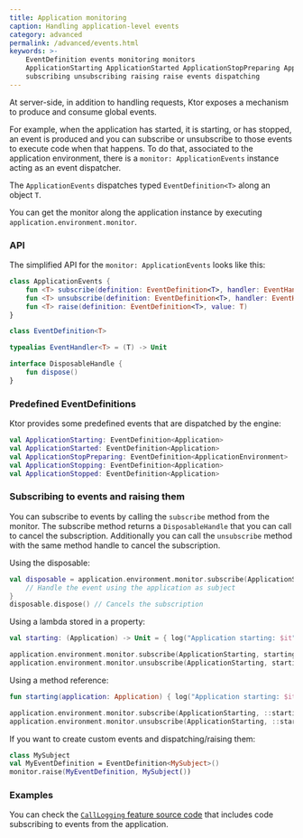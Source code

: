 ```yaml
---
title: Application monitoring
caption: Handling application-level events
category: advanced
permalink: /advanced/events.html
keywords: >-
    EventDefinition events monitoring monitors
    ApplicationStarting ApplicationStarted ApplicationStopPreparing ApplicationStopping ApplicationStopped
    subscribing unsubscribing raising raise events dispatching
---
```


At server-side, in addition to handling requests, Ktor exposes a mechanism to produce and consume
global events.

For example, when the application has started, it is starting, or has stopped, an event is produced and you can
subscribe or unsubscribe to those events to execute code when that happens.
To do that, associated to the application environment, there is a `monitor: ApplicationEvents` instance
acting as an event dispatcher.

The `ApplicationEvents` dispatches typed `EventDefinition<T>` along an object `T`.

You can get the monitor along the application instance by executing `application.environment.monitor`.

### API

The simplified API for the `monitor: ApplicationEvents` looks like this:

```kotlin
class ApplicationEvents {
    fun <T> subscribe(definition: EventDefinition<T>, handler: EventHandler<T>): DisposableHandle
    fun <T> unsubscribe(definition: EventDefinition<T>, handler: EventHandler<T>)
    fun <T> raise(definition: EventDefinition<T>, value: T)
}

class EventDefinition<T>

typealias EventHandler<T> = (T) -> Unit

interface DisposableHandle {
    fun dispose()
}
```

### Predefined EventDefinitions

Ktor provides some predefined events that are dispatched by the engine:

```kotlin
val ApplicationStarting: EventDefinition<Application>
val ApplicationStarted: EventDefinition<Application>
val ApplicationStopPreparing: EventDefinition<ApplicationEnvironment>
val ApplicationStopping: EventDefinition<Application>
val ApplicationStopped: EventDefinition<Application>
```

### Subscribing to events and raising them

You can subscribe to events by calling the `subscribe` method from the monitor. The subscribe method returns a
`DisposableHandle` that you can call to cancel the subscription. Additionally you can call the `unsubscribe`
method with the same method handle to cancel the subscription.

Using the disposable:

```kotlin
val disposable = application.environment.monitor.subscribe(ApplicationStarting) { application: Application ->
    // Handle the event using the application as subject
}
disposable.dispose() // Cancels the subscription
```

Using a lambda stored in a property:

```kotlin
val starting: (Application) -> Unit = { log("Application starting: $it") }

application.environment.monitor.subscribe(ApplicationStarting, starting) // subscribe
application.environment.monitor.unsubscribe(ApplicationStarting, starting) // unsubscribe
```

Using a method reference:

```kotlin
fun starting(application: Application) { log("Application starting: $it") }

application.environment.monitor.subscribe(ApplicationStarting, ::starting) // subscribe
application.environment.monitor.unsubscribe(ApplicationStarting, ::starting) // unsubscribe
```

If you want to create custom events and dispatching/raising them:

```kotlin
class MySubject
val MyEventDefinition = EventDefinition<MySubject>()
monitor.raise(MyEventDefinition, MySubject())
```

### Examples

You can check the [`CallLogging` feature source code](https://github.com/ktorio/ktor/blob/45d7487b82b9dfc281a8c56c1dd3989ccf67bb5d/ktor-server/ktor-server-core/src/io/ktor/features/CallLogging.kt) that includes code subscribing to events from the application.
